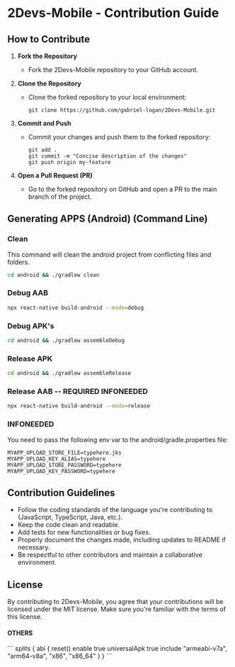# 2Devs-Mobile - Contribution Guide

## How to Contribute

1. **Fork the Repository**

   - Fork the 2Devs-Mobile repository to your GitHub account.

2. **Clone the Repository**
   - Clone the forked repository to your local environment:
     ```
     git clone https://github.com/gabriel-logan/2Devs-Mobile.git
     ```
3. **Commit and Push**

   - Commit your changes and push them to the forked repository:
     ```
     git add .
     git commit -m "Concise description of the changes"
     git push origin my-feature
     ```

4. **Open a Pull Request (PR)**
   - Go to the forked repository on GitHub and open a PR to the main branch of the project.

## Generating APPS (Android) (Command Line)

### Clean

This command will clean the android project from conflicting files and folders.

```bash
cd android && ./gradlew clean
```

### Debug AAB

```bash
npx react-native build-android --mode=debug
```

### Debug APK's

```bash
cd android && ./gradlew assembleDebug
```

### Release APK

```bash
cd android && ./gradlew assembleRelease
```

### Release AAB -- REQUIRED INFONEEDED

```bash
npx react-native build-android --mode=release
```

### INFONEEDED

You need to pass the following env var to the android/gradle.properties file:

```properties
MYAPP_UPLOAD_STORE_FILE=typehere.jks
MYAPP_UPLOAD_KEY_ALIAS=typehere
MYAPP_UPLOAD_STORE_PASSWORD=typehere
MYAPP_UPLOAD_KEY_PASSWORD=typehere
```

## Contribution Guidelines

- Follow the coding standards of the language you're contributing to (JavaScript, TypeScript, Java, etc.).
- Keep the code clean and readable.
- Add tests for new functionalities or bug fixes.
- Properly document the changes made, including updates to README if necessary.
- Be respectful to other contributors and maintain a collaborative environment.

## License

By contributing to 2Devs-Mobile, you agree that your contributions will be licensed under the MIT license. Make sure you're familiar with the terms of this license.

#### OTHERS

´´´
		splits {
        abi {
            reset()
            enable true
            universalApk true
            include "armeabi-v7a", "arm64-v8a", "x86", "x86_64"
        }
    }
´´´
